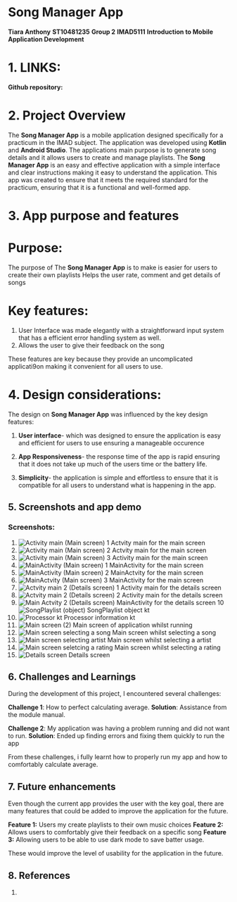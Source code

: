 # Song Manager App
**Tiara Anthony**
**ST10481235**
**Group 2**
**IMAD5111**
**Introduction to Mobile Application Development**

# 1. LINKS:
**Github repository:**

 # 2. Project Overview
The **Song Manager App** is a mobile application designed specifically for a practicum in the IMAD subject.
The application was developed using **Kotlin** and **Android Studio**.
The applications main purpose is to generate song details and it allows users to create and manage playlists. 
The **Song Manager App** is an easy and effective application with a simple interface and clear instructions making it easy to understand the application.
This app was created to ensure that it meets the required standard for the practicum, ensuring that it is a functional and well-formed app.

 # 3. App purpose and features
# Purpose:
The purpose of The **Song Manager App** is to make is easier for users to create their own playlists
Helps the user rate, comment and get details of songs
# Key features:
1. User Interface was made elegantly with a straightforward input system that has a efficient error handling system as well.
2. Allows the user to give their feedback on the song

These features are key because they provide an uncomplicated applicati9on making it convenient for all users to use.

 # 4. Design considerations:
The design on **Song Manager App** was influenced by the key design features:
1. **User interface**- which was designed to ensure the application is easy and efficient for users to use ensuring a manageable occurence
   
2. **App Responsiveness**- the response time of the app is rapid ensuring that it does not take up much of the users time or the battery life.
 
3. **Simplicity**- the application is simple and effortless to ensure that it is compatible for all users to understand what is happening in the app.

 ## 5. Screenshots and app demo
### Screenshots:
1. ![Activity main (Main screen) 1](https://github.com/user-attachments/assets/ed1ff787-67da-4449-a90d-bf639cefaf49)
   Actvity main for the main screen
2. ![Activity main (Main screen) 2](https://github.com/user-attachments/assets/57dbd506-ab54-40f0-af3c-009e3226d50b)
   Actvity main for the main screen
3. ![Activity main (Main screen) 3](https://github.com/user-attachments/assets/e6421926-755d-414f-ac42-09aa65b4c28f)
   Activity main for the main screen
4. ![MainActivity (Main screen) 1](https://github.com/user-attachments/assets/05d647c1-b26c-4f7f-9734-a197c21a63f9)
   MainActivity for the main screen
5. ![MainActivity (Main screen) 2](https://github.com/user-attachments/assets/1221ab9c-7ac9-4219-9299-e906c3f297c0)
   MainActvity for the main screen
6. ![MainActvity (Main screen) 3](https://github.com/user-attachments/assets/c6250bdf-c7d8-4b5f-87e9-d28438055732)
   MainActivity for the main screen
7. ![Actvity main 2 (Details screen) 1](https://github.com/user-attachments/assets/000d3b87-d192-44b9-b6c4-c17a00630fc0)
   Activity main for the details screen
8. ![Actvity main 2 (Details screen) 2](https://github.com/user-attachments/assets/7ab0b141-bcf0-4189-a452-2c0e43ead8cb)
   Activity main for the details screen
9. ![Main Actvity 2 (Details screen)](https://github.com/user-attachments/assets/1544e744-6b98-4d82-b651-db0fc4288593)
   MainActivity for the details screen
10 ![SongPlaylist (object)](https://github.com/user-attachments/assets/2a229ca7-29da-441f-a32d-c4a0a8504d47)
   SongPlaylist object kt
11. ![Processor kt](https://github.com/user-attachments/assets/0cbc338e-5bda-498e-a191-0ca25e052bad)
    Processor information kt
12. ![Main screen (2)](https://github.com/user-attachments/assets/439cf14e-9ae4-4e77-9703-55bc953bd48a)
    Main screen of application whilst running
13. ![Main screen selecting a song](https://github.com/user-attachments/assets/1fd229d4-22a9-495b-9980-fb42e708a307)
    Main screen whilst selecting a song
14. ![Main screen selecting artist](https://github.com/user-attachments/assets/85cd9d08-1219-4d70-aae4-610c7b8107a0)
    Main screen whilst selecting a artist
15. ![Main screen seletcing a rating](https://github.com/user-attachments/assets/e8f47804-c672-4734-8c4b-5d3850bfb328)
    Main screen whilst selecting a rating
16. ![Details screen](https://github.com/user-attachments/assets/7a7ddb8e-4a47-49bf-a83f-d1d37d553c84)
    Details screen

 ## 6. Challenges and Learnings
During the development of this project, I encountered several challenges:

**Challenge 1**: How to perfect calculating average.
**Solution**: Assistance from the module manual.

**Challenge 2**: My application was having a problem running and did not want to run.
**Solution**: Ended up finding errors and fixing them quickly to run the app

From these challenges, i fully learnt how to properly run my app and how to comfortably calculate average.

## 7. Future enhancements
Even though the current app provides the user with the key goal, there are many features that could be added to improve the application for the future.

**Feature 1:** Users my create playlists to their own music choices
**Feature 2:** Allows users to comfortably give their feedback on a specific song
**Feature 3:** Allowing users to be able to use dark mode to save batter usage.

These would improve the level of usability for the application in the future.

## 8. References
1. 

















